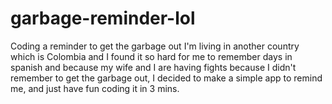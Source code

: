 # garbage-reminder-lol
Coding a reminder to get the garbage out
I'm living in another country which is Colombia and I found it so hard for me to remember days in spanish and because my wife and I are having fights because I didn't remember to get the garbage out, I decided to make a simple app to remind me, and just have fun coding it in 3 mins.
